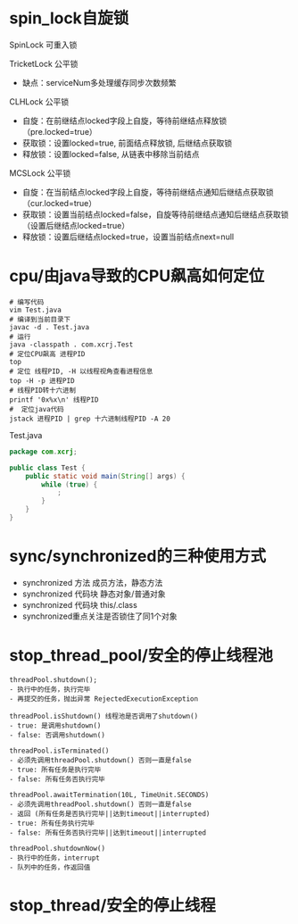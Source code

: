 # spin_lock自旋锁
SpinLock 可重入锁

TricketLock 公平锁 
- 缺点：serviceNum多处理缓存同步次数频繁

CLHLock 公平锁 
- 自旋：在前继结点locked字段上自旋，等待前继结点释放锁（pre.locked=true）
- 获取锁：设置locked=true, 前面结点释放锁, 后继结点获取锁
- 释放锁：设置locked=false, 从链表中移除当前结点

MCSLock 公平锁 
- 自旋：在当前结点locked字段上自旋，等待前继结点通知后继结点获取锁（cur.locked=true）
- 获取锁：设置当前结点locked=false，自旋等待前继结点通知后继结点获取锁（设置后继结点locked=true）
- 释放锁：设置后继结点locked=true，设置当前结点next=null

# cpu/由java导致的CPU飙高如何定位

```shell
# 编写代码
vim Test.java
# 编译到当前目录下
javac -d . Test.java
# 运行
java -classpath . com.xcrj.Test
# 定位CPU飙高 进程PID
top
# 定位 线程PID, -H 以线程视角查看进程信息
top -H -p 进程PID
# 线程PID转十六进制
printf '0x%x\n' 线程PID
#  定位java代码
jstack 进程PID | grep 十六进制线程PID -A 20
```

Test.java

```java
package com.xcrj;

public class Test {
    public static void main(String[] args) {
        while (true) {
            ;
        }
    }
}
```

# sync/synchronized的三种使用方式

- synchronized 方法 成员方法，静态方法
- synchronized 代码块 静态对象/普通对象
- synchronized 代码块 this/.class
- synchronized重点关注是否锁住了同1个对象

# stop_thread_pool/安全的停止线程池

```text
threadPool.shutdown();
- 执行中的任务，执行完毕
- 再提交的任务，抛出异常 RejectedExecutionException

threadPool.isShutdown() 线程池是否调用了shutdown()
- true: 是调用shutdown()
- false: 否调用shutdown()

threadPool.isTerminated()
- 必须先调用threadPool.shutdown() 否则一直是false
- true: 所有任务是执行完毕
- false: 所有任务否执行完毕

threadPool.awaitTermination(10L, TimeUnit.SECONDS)
- 必须先调用threadPool.shutdown() 否则一直是false
- 返回 (所有任务是否执行完毕||达到timeout||interrupted)
- true: 所有任务执行完毕
- false: 所有任务否执行完毕||达到timeout||interrupted

threadPool.shutdownNow()
- 执行中的任务，interrupt
- 队列中的任务，作返回值
```

# stop_thread/安全的停止线程
